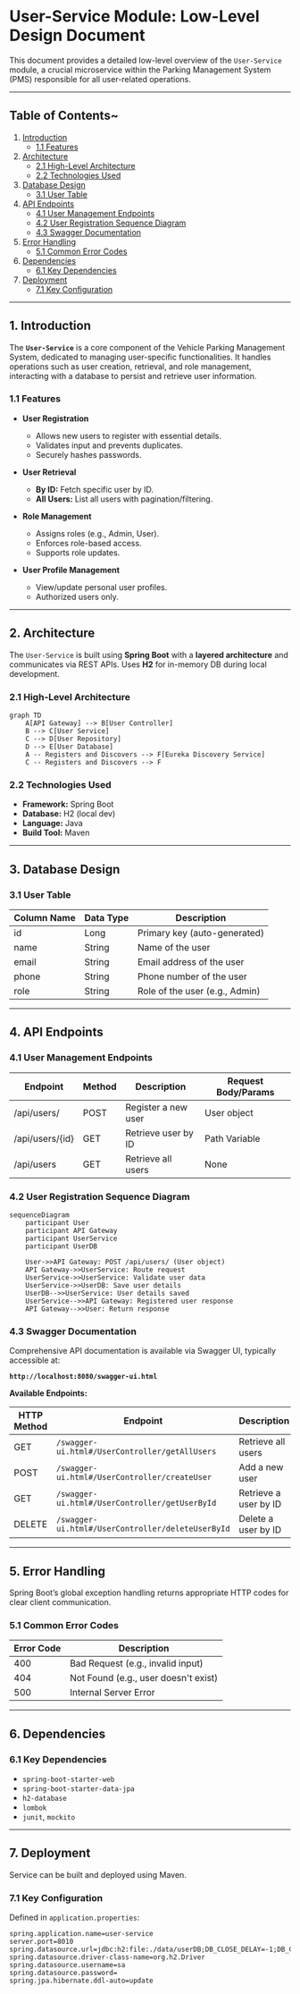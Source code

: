 # User-Service Module: Low-Level Design Document

This document provides a detailed low-level overview of the `User-Service` module, a crucial microservice within the Parking Management System (PMS) responsible for all user-related operations.

---

## Table of Contents~

1. [Introduction](#1-introduction)  
    * [1.1 Features](#11-features)  
2. [Architecture](#2-architecture)  
    * [2.1 High-Level Architecture](#21-high-level-architecture)  
    * [2.2 Technologies Used](#22-technologies-used)  
3. [Database Design](#3-database-design)  
    * [3.1 User Table](#31-user-table)  
4. [API Endpoints](#4-api-endpoints)  
    * [4.1 User Management Endpoints](#41-user-management-endpoints)  
    * [4.2 User Registration Sequence Diagram](#42-user-registration-sequence-diagram)  
    * [4.3 Swagger Documentation](#43-swagger-documentation)  
5. [Error Handling](#5-error-handling)  
    * [5.1 Common Error Codes](#51-common-error-codes)  
6. [Dependencies](#6-dependencies)  
    * [6.1 Key Dependencies](#61-key-dependencies)  
7. [Deployment](#7-deployment)  
    * [7.1 Key Configuration](#71-key-configuration)  

---

## 1. Introduction

The **`User-Service`** is a core component of the Vehicle Parking Management System, dedicated to managing user-specific functionalities. It handles operations such as user creation, retrieval, and role management, interacting with a database to persist and retrieve user information.

### 1.1 Features

- **User Registration**  
    - Allows new users to register with essential details.  
    - Validates input and prevents duplicates.  
    - Securely hashes passwords.

- **User Retrieval**  
    - **By ID:** Fetch specific user by ID.  
    - **All Users:** List all users with pagination/filtering.

- **Role Management**  
    - Assigns roles (e.g., Admin, User).  
    - Enforces role-based access.  
    - Supports role updates.

- **User Profile Management**  
    - View/update personal user profiles.  
    - Authorized users only.

---

## 2. Architecture

The `User-Service` is built using **Spring Boot** with a **layered architecture** and communicates via REST APIs. Uses **H2** for in-memory DB during local development.

### 2.1 High-Level Architecture

```mermaid
graph TD
    A[API Gateway] --> B[User Controller]
    B --> C[User Service]
    C --> D[User Repository]
    D --> E[User Database]
    A -- Registers and Discovers --> F[Eureka Discovery Service]
    C -- Registers and Discovers --> F
```

### 2.2 Technologies Used

- **Framework:** Spring Boot  
- **Database:** H2 (local dev)  
- **Language:** Java  
- **Build Tool:** Maven  

---

## 3. Database Design

### 3.1 User Table

| Column Name | Data Type | Description                    |
|-------------|-----------|--------------------------------|
| id          | Long      | Primary key (auto-generated)   |
| name        | String    | Name of the user               |
| email       | String    | Email address of the user      |
| phone       | String    | Phone number of the user       |
| role        | String    | Role of the user (e.g., Admin) |

---

## 4. API Endpoints

### 4.1 User Management Endpoints

| Endpoint           | Method | Description             | Request Body/Params |
|--------------------|--------|-------------------------|---------------------|
| /api/users/        | POST   | Register a new user     | User object         |
| /api/users/{id}    | GET    | Retrieve user by ID     | Path Variable       |
| /api/users         | GET    | Retrieve all users      | None                |

### 4.2 User Registration Sequence Diagram

```mermaid
sequenceDiagram
    participant User
    participant API Gateway
    participant UserService
    participant UserDB

    User->>API Gateway: POST /api/users/ (User object)
    API Gateway->>UserService: Route request
    UserService->>UserService: Validate user data
    UserService->>UserDB: Save user details
    UserDB-->>UserService: User details saved
    UserService-->>API Gateway: Registered user response
    API Gateway-->>User: Return response
```

### 4.3 Swagger Documentation

Comprehensive API documentation is available via Swagger UI, typically accessible at:  

**`http://localhost:8080/swagger-ui.html`**

**Available Endpoints:**

| HTTP Method | Endpoint | Description |
|-------------|----------|-------------|
| GET         | `/swagger-ui.html#/UserController/getAllUsers` | Retrieve all users |
| POST        | `/swagger-ui.html#/UserController/createUser`  | Add a new user |
| GET         | `/swagger-ui.html#/UserController/getUserById` | Retrieve a user by ID |
| DELETE      | `/swagger-ui.html#/UserController/deleteUserById` | Delete a user by ID |

---

## 5. Error Handling

Spring Boot’s global exception handling returns appropriate HTTP codes for clear client communication.

### 5.1 Common Error Codes

| Error Code | Description                             |
|------------|-----------------------------------------|
| 400        | Bad Request (e.g., invalid input)        |
| 404        | Not Found (e.g., user doesn't exist)     |
| 500        | Internal Server Error                    |

---

## 6. Dependencies

### 6.1 Key Dependencies

- `spring-boot-starter-web`  
- `spring-boot-starter-data-jpa`  
- `h2-database`  
- `lombok`  
- `junit`, `mockito`

---

## 7. Deployment

Service can be built and deployed using Maven.

### 7.1 Key Configuration

Defined in `application.properties`:

```properties
spring.application.name=user-service
server.port=8010
spring.datasource.url=jdbc:h2:file:./data/userDB;DB_CLOSE_DELAY=-1;DB_CLOSE_ON_EXIT=FALSE
spring.datasource.driver-class-name=org.h2.Driver
spring.datasource.username=sa
spring.datasource.password=
spring.jpa.hibernate.ddl-auto=update
```
